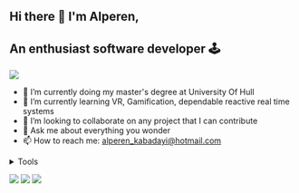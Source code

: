 ## Hi there 👋 I'm Alperen,
## An enthusiast software developer 🕹️

![](https://media.giphy.com/media/27c7Jo2GU5tpCEQT0y/giphy.gif)

- 🔭 I’m currently doing my master's degree at University Of Hull
- 🌱 I’m currently learning VR, Gamification, dependable reactive real time systems
- 👯 I’m looking to collaborate on any project that I can contribute
- 💬 Ask me about everything you wonder
- 📫 How to reach me: alperen_kabadayi@hotmail.com
<details>
  <summary>Tools</summary>
<img height=50 
     src="https://cdn.jsdelivr.net/gh/devicons/devicon/icons/react/react-original.svg" /><img height=50 src="https://cdn.jsdelivr.net/gh/devicons/devicon/icons/nodejs/nodejs-original.svg" />
<img height=50 
     src="https://cdn.jsdelivr.net/gh/devicons/devicon/icons/express/express-original-wordmark.svg" /><img height=50 src="https://cdn.jsdelivr.net/gh/devicons/devicon/icons/npm/npm-original-wordmark.svg" />
<img height=50 
     src="https://cdn.jsdelivr.net/gh/devicons/devicon/icons/javascript/javascript-original.svg" />       <img height=50 src="https://cdn.jsdelivr.net/gh/devicons/devicon/icons/csharp/csharp-line.svg" />
<img height=50 
     src="https://cdn.jsdelivr.net/gh/devicons/devicon/icons/dotnetcore/dotnetcore-original.svg" /><img height=50 src="https://cdn.jsdelivr.net/gh/devicons/devicon/icons/visualstudio/visualstudio-plain-wordmark.svg" />
<img height=50 
     src="https://cdn.jsdelivr.net/gh/devicons/devicon/icons/vscode/vscode-original-wordmark.svg" /><img height=50 src="https://cdn.jsdelivr.net/gh/devicons/devicon/icons/firebase/firebase-plain.svg" />
<img height=50 
     src="https://cdn.jsdelivr.net/gh/devicons/devicon/icons/jira/jira-original-wordmark.svg" /><img height=50 src="https://cdn.jsdelivr.net/gh/devicons/devicon/icons/trello/trello-plain.svg" />
<img height=50 
     src="https://cdn.jsdelivr.net/gh/devicons/devicon/icons/mongodb/mongodb-original-wordmark.svg" /><img height=50 src="https://cdn.jsdelivr.net/gh/devicons/devicon/icons/unity/unity-original-wordmark.svg" />
<img height=50 
     src="https://cdn.jsdelivr.net/gh/devicons/devicon/icons/opengl/opengl-plain.svg" /><img height=50 src="https://cdn.jsdelivr.net/gh/devicons/devicon/icons/microsoftsqlserver/microsoftsqlserver-plain-wordmark.svg" />
  </details>
  
  [![](https://img.shields.io/badge/Medium-12100E?style=for-the-badge&logo=medium&logoColor=white)](https://alperenkabadayi0110.medium.com/)
  [![](https://img.shields.io/badge/LinkedIn-0077B5?style=for-the-badge&logo=linkedin&logoColor=white)](https://tr.linkedin.com/in/alperen-kabadayi)
  [![](https://img.shields.io/badge/Twitter-1DA1F2?style=for-the-badge&logo=twitter&logoColor=white)](https://twitter.com/alprn0110)
          
          
          
        
          
                   
          
          
          
          

